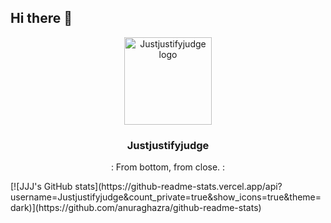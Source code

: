 ## Hi there 👋
<p align="center">
  <img width="140" src="https://github.com/Justjustifyjudge/Justjustifyjudge/blob/main/assets/logo.png" alt="Justjustifyjudge logo">
  <h3 align="center">Justjustifyjudge</h3>
  <p align="center"> :
    From bottom, from close. :
</p>
</p>
[![JJJ's GitHub stats](https://github-readme-stats.vercel.app/api?username=Justjustifyjudge&count_private=true&show_icons=true&theme=dark)](https://github.com/anuraghazra/github-readme-stats)
<!--
**Justjustifyjudge/Justjustifyjudge** is a ✨ _special_ ✨ repository because its `README.md` (this file) appears on your GitHub profile.
Here are some ideas to get you started:
- 🔭 I’m currently working on ...
- 🌱 I’m currently learning ...
- 👯 I’m looking to collaborate on ...
- 🤔 I’m looking for help with ...
- 💬 Ask me about ...
- 📫 How to reach me: ...
- 😄 Pronouns: ...
- ⚡ Fun fact: ...
-->

